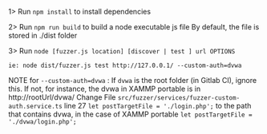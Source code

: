 
1> Run `npm install` to install dependencies 

2> Run `npm run build` to build a node executable js file
    By default, the file is stored in ./dist folder
    
3> Run `node [fuzzer.js location] [discover | test ] url OPTIONS`

    ie: node dist/fuzzer.js test http://127.0.0.1/ --custom-auth=dvwa

 

NOTE for `--custom-auth=dvwa` :
    If `dvwa` is the root folder (in Gitlab CI), ignore this.
    If not, for instance, the dvwa in XAMMP portable is in http://rootUrl/dvwa/
    Change
        File `src/fuzzer/services/fuzzer-custom-auth.service.ts`
        line 27 `let postTargetFile = './login.php';` 
       to the path that contains dvwa, in the case of XAMMP portable 
            `let postTargetFile = './dvwa/login.php';` 
             
    
    
